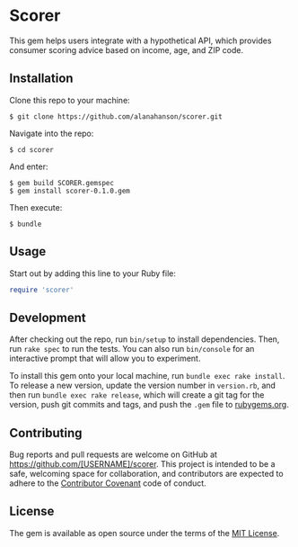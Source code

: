 # Scorer

This gem helps users integrate with a hypothetical API, which provides consumer scoring advice based on income, age, and ZIP code.

## Installation

Clone this repo to your machine:
```
$ git clone https://github.com/alanahanson/scorer.git
```
Navigate into the repo:
```
$ cd scorer
```
And enter:

```
$ gem build SCORER.gemspec
$ gem install scorer-0.1.0.gem
```

Then execute:
```
$ bundle
```
## Usage

Start out by adding this line to your Ruby file:

```ruby
require 'scorer'
```



## Development

After checking out the repo, run `bin/setup` to install dependencies. Then, run `rake spec` to run the tests. You can also run `bin/console` for an interactive prompt that will allow you to experiment.

To install this gem onto your local machine, run `bundle exec rake install`. To release a new version, update the version number in `version.rb`, and then run `bundle exec rake release`, which will create a git tag for the version, push git commits and tags, and push the `.gem` file to [rubygems.org](https://rubygems.org).

## Contributing

Bug reports and pull requests are welcome on GitHub at https://github.com/[USERNAME]/scorer. This project is intended to be a safe, welcoming space for collaboration, and contributors are expected to adhere to the [Contributor Covenant](http://contributor-covenant.org) code of conduct.


## License

The gem is available as open source under the terms of the [MIT License](http://opensource.org/licenses/MIT).

